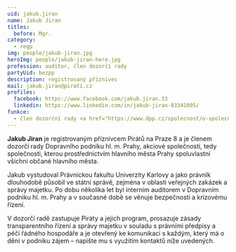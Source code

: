```yaml
---
uid: jakub.jiran
name: Jakub Jiran
titles:
  before: Mgr.
category:
  - regp
img: people/jakub-jiran.jpg
heroImg: people/jakub-jiran-hero.jpg
profession: auditor, člen dozorčí rady
partyUid: bezpp
description: registrovaný příznivec
mail: jakub.jiran@pirati.cz
profiles:
  facebook: https://www.facebook.com/jakub.jiran.33
  linkedin: https://www.linkedin.com/in/jakub-jiran-83341095/
funkce:
  - člen dozorční rady <a href="https://www.dpp.cz/spolecnost/o-spolecnosti/organizacni-struktura">Dopravního podniku hl. města Prahy</a>
---
```


**Jakub Jiran** je registrovaným příznivcem Pirátů na Praze 8 a je členem dozorčí rady Dopravního podniku hl. m. Prahy, akciové společnosti, tedy společnosti, kterou prostřednictvím hlavního města Prahy spoluvlastní všichni občané hlavního města.

Jakub vystudoval Právnickou fakultu Univerzity Karlovy a jako právník dlouhodobě působil ve státní správě, zejména v oblasti veřejných zakázek a správy majetku. Po dobu několika let byl interním auditorem v Dopravním podniku hl. m. Prahy a v současné době se věnuje bezpečnosti a krizovému řízení.

V dozorčí radě zastupuje Piráty a jejich program, prosazuje zásady transparentního řízení a správy majetku v souladu s právními předpisy a péčí řádného hospodáře a je otevřený ke komunikaci s každým, který má o dění v podniku zájem – napište mu s využitím kontaktů níže uvedených. 
